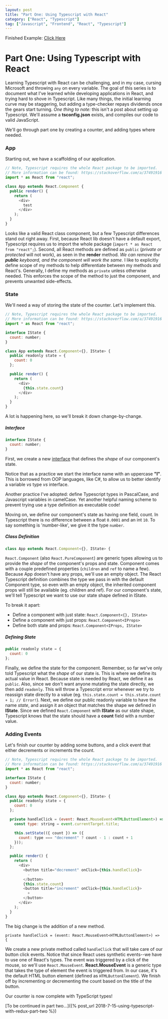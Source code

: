 ```yaml
---
layout: post
title: "Part One: Using Typescript with React"
category: ["React", "Typescript"]
tag: ["Javascript", "Frontend", "React", "Typescript"]
---
```


Finished Example: [Click Here](https://codesandbox.io/s/n3138x65p0?hidenavigation=1)

# Part One: Using Typescript with React

Learning Typescript with React can be challenging, and in my case, cursing Microsoft and throwing `any` on every variable. The goal of this series is to document what I've learned while developing applications in React, and trying hard to shove in Typescript. Like many things, the initial learning curve may be staggering, but adding a type-checker repays dividends once the gears start turning. _One thing to note:_ this isn't a post about setting up Typescript. We'll assume a **tsconfig.json** exists, and compiles our code to valid JavaScript.

We'll go through part one by creating a counter, and adding types where needed.

### App

Starting out, we have a scaffolding of our application.

```js
// Note, Typescript requires the whole React package to be imported.
// More information can be found: https://stackoverflow.com/a/37491916
import * as React from "react";

class App extends React.Component {
  public render() {
    return (
      <div>
        test
      </div>
    );
  }
}
```

Looks like a valid React class component, but a few Typescript differences stand out right away. First, because React lib doesn't have a default export, Typescript requires us to import the whole package (`import * as React from "react";`). Second, all React methods are defined as `public` (_private or protected_ will not work), as seen in the **render** method. _We can remove the **public** keyboard, and the component will work the same._ I like to explicitly define scope of my methods to help differentiate between my methods and React's. Generally, I define my methods as `private` unless otherwise needed. This enforces the scope of the method to just the component, and prevents unwanted side-effects.

### State

We'll need a way of storing the state of the counter. Let's implement this.

```js
// Note, Typescript requires the whole React package to be imported.
// More information can be found: https://stackoverflow.com/a/37491916
import * as React from "react";

interface IState {
  count: number;
}

class App extends React.Component<{}, IState> {
  public readonly state = {
    count: 0
  };

  public render() {
    return (
      <div>
        {this.state.count}
      </div>
    );
  }
}
```

A lot is happening here, so we'll break it down change-by-change.

##### Interface

```js
interface IState {
  count: number;
}
```

First, we create a new [interface](https://www.typescriptlang.org/docs/handbook/interfaces.html) that defines the _shape_ of our component's state.

Notice that as a practice we start the interface name with an uppercase **"I"**. This is borrowed from OOP languages, like C#, to allow us to better identify a variable _vs_ type _vs_ interface.

Another practice I've adopted: define Typescript types in PascalCase, and Javascript variables in camelCase. Yet another helpful naming scheme to prevent trying use a type definition as executable code!

Moving on, we define our component's state as having one field, count. In Typescript there is no difference between a float `0.0001` and an int `10`. To say something is 'number-like', we give it the type `number`.

##### Class Definition

```js
class App extends React.Component<{}, IState> {
```

`React.Component` (also `React.PureComponent`) are generic types allowing us to provide the _shape_ of the component's props and state. Component comes with a couple predefined properties (`children` and `ref` to name a few). Because App doesn't have any props, we'll use an empty object. The React Typescript definition combines the type we pass in with the default Component type, so even with an empty object, the inherited component props will still be available (eg. children and ref). For our component's state, we'll tell Typescript we want to use our state shape defined in IState.

To break it apart:

- Define a component with just state: `React.Component<{}, IState>`
- Define a component with just props: `React.Component<IProps>`
- Define both state and props: `React.Component<IProps, IState>`

##### Defining State

```js
public readonly state = {
  count: 0
};
```

Finally, we define the state for the component. Remember, so far we've only told Typescript what the _shape_ of our state is. This is where we define its actual value in React. Because state is needed by React, we define it as `public`. Also, since we don't want anyone mutating the state directly, we then add `readonly`. This will throw a Typescript error whenever we try to reassign state directly to a value (eg. `this.state.count = this.state.count + 1; // Error!`). Next, we define our public readonly variable to have the name _state_, and assign it an object that matches the shape we defined in **IState**. Since we defined `React.Component` with **IState** as our state shape, Typescript knows that the state should have a **count** field with a number value.

### Adding Events

Let's finish our counter by adding some buttons, and a click event that either decrements or increments the count.

```js
// Note, Typescript requires the whole React package to be imported.
// More information can be found: https://stackoverflow.com/a/37491916
import * as React from "react";

interface IState {
  count: number;
}

class App extends React.Component<{}, IState> {
  public readonly state = {
    count: 0
  };

  private handleClick = (event: React.MouseEvent<HTMLButtonElement>) => {
    const type: string = event.currentTarget.title;

    this.setState(({ count }) => ({
      count: type === "decrement" ? count - 1 : count + 1
    }));
  };

  public render() {
    return (
      <div>
        <button title="decrement" onClick={this.handleClick}>
          -
        </button>
        {this.state.count}
        <button title="increment" onClick={this.handleClick}>
          +
        </button>
      </div>
    );
  }
}
```

The big change is the addition of a new method.

`private handleClick = (event: React.MouseEvent<HTMLButtonElement>) => {`

We create a new private method called `handleClick` that will take care of our button click events. Notice that since React uses synthetic events--we have to use one of React's types. The event was triggered by a click of the mouse, so we'll use `React.MouseEvent`. **React.MouseEvent** is a generic type that takes the type of element the event is triggered from. In our case, it's the default HTML button element (defined as `HTMLButtonElement`). We finish off by incrementing or decrementing the count based on the title of the button.

Our counter is now complete with TypeScript types!

[To be continued in part two...]({% post_url 2018-7-15-using-typescript-with-redux-part-two %})
